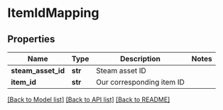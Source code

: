 # ItemIdMapping

## Properties
Name | Type | Description | Notes
------------ | ------------- | ------------- | -------------
**steam_asset_id** | **str** | Steam asset ID | 
**item_id** | **str** | Our corresponding item ID | 

[[Back to Model list]](../README.md#documentation-for-models) [[Back to API list]](../README.md#documentation-for-api-endpoints) [[Back to README]](../README.md)


